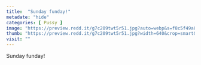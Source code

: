 ```yaml
---
title:  "Sunday funday!"
metadate: "hide"
categories: [ Pussy ]
image: "https://preview.redd.it/g7c209twt5r51.jpg?auto=webp&s=f8c5f49a84d63358d3e6ad773ae38d7663c3fe41"
thumb: "https://preview.redd.it/g7c209twt5r51.jpg?width=640&crop=smart&auto=webp&s=bd2acb41041657f59452e08d71af299173ef874f"
visit: ""
---
```

Sunday funday!
